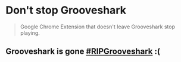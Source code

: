 # Don't stop Grooveshark

> Google Chrome Extension that doesn't leave Grooveshark stop playing.

## Grooveshark is gone [#RIPGrooveshark](http://grooveshark.com/) :(
